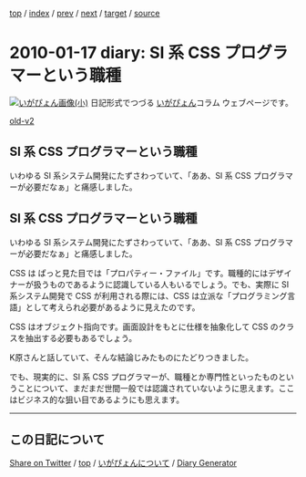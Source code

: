 [top](https://igapyon.github.io/diary/) 
 / [index](https://igapyon.github.io/diary/2010/index.html) 
 / [prev](https://igapyon.github.io/diary/2010/ig100106.html) 
 / [next](https://igapyon.github.io/diary/2010/ig100119.html) 
 / [target](https://igapyon.github.io/diary/2010/ig100117.html) 
 / [source](https://github.com/igapyon/diary/blob/gh-pages/2010/ig100117.html.src.md) 

2010-01-17 diary: SI 系 CSS プログラマーという職種
=====================================================================================================
[![いがぴょん画像(小)](https://igapyon.github.io/diary/images/iga200306s.jpg "いがぴょん")](https://igapyon.github.io/diary/memo/memoigapyon.html) 日記形式でつづる [いがぴょん](https://igapyon.github.io/diary/memo/memoigapyon.html)コラム ウェブページです。

[old-v2](ig100117-orig.html)

## SI 系 CSS プログラマーという職種

いわゆる SI 系システム開発にたずさわっていて、「ああ、SI 系 CSS プログラマーが必要だなぁ」と痛感しました。


## SI 系 CSS プログラマーという職種

いわゆる SI 系システム開発にたずさわっていて、「ああ、SI 系 CSS プログラマーが必要だなぁ」と痛感しました。

CSS は ぱっと見た目では「プロパティー・ファイル」です。職種的にはデザイナーが扱うものであるように認識している人もいるでしょう。でも、実際に
SI 系システム開発で CSS が利用される際には、CSS は立派な「プログラミング言語」として考えられ必要があるように見えたのです。

CSS はオブジェクト指向です。画面設計をもとに仕様を抽象化して CSS のクラスを抽出する必要もあるでしょう。

K原さんと話していて、そんな結論じみたものにたどりつきました。

でも、現実的に、SI 系 CSS プログラマーが、職種とか専門性といったものということについて、まだまだ世間一般では認識されていないように思えます。ここはビジネス的な狙い目であるようにも思えます。

----------------------------------------------------------------------------------------------------

## この日記について

[Share on Twitter](https://twitter.com/intent/tweet?hashtags=igapyon%2Cdiary%2C%E3%81%84%E3%81%8C%E3%81%B4%E3%82%87%E3%82%93&text=SI+%E7%B3%BB+CSS+%E3%83%97%E3%83%AD%E3%82%B0%E3%83%A9%E3%83%9E%E3%83%BC%E3%81%A8%E3%81%84%E3%81%86%E8%81%B7%E7%A8%AE&url=https%3A%2F%2Figapyon.github.io%2Fdiary%2F2010%2Fig100117.html) / [top](https://igapyon.github.io/diary/) / [いがぴょんについて](https://igapyon.github.io/diary/memo/memoigapyon.html) / [Diary Generator](https://github.com/igapyon/igapyonv3)
